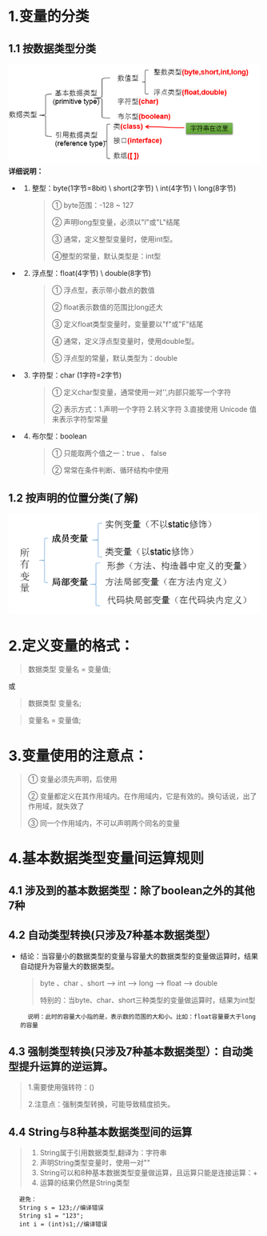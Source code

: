 # 1.变量的分类
## 1.1 按数据类型分类


![img](../Chapter2/img/ch2-2-1.bmp)
**详细说明：**
* 1. 整型：byte(1字节=8bit) \ short(2字节) \ int(4字节) \ long(8字节)
		>① byte范围：-128 ~ 127
		>
	  >② 声明long型变量，必须以"l"或"L"结尾
	  >
		>③ 通常，定义整型变量时，使用int型。
		>
		>④整型的常量，默认类型是：int型
* 2. 浮点型：float(4字节) \ double(8字节)
		>① 浮点型，表示带小数点的数值
		>
		>② float表示数值的范围比long还大
		>
	  >③ 定义float类型变量时，变量要以"f"或"F"结尾
	  >
	  >④ 通常，定义浮点型变量时，使用double型。
	  >
	  >⑤ 浮点型的常量，默认类型为：double
* 3. 字符型：char (1字符=2字节)
		>① 定义char型变量，通常使用一对'',内部只能写一个字符
		>
	  >② 表示方式：1.声明一个字符 2.转义字符 3.直接使用 Unicode 值来表示字符型常量
* 4. 布尔型：boolean

	 >① 只能取两个值之一：true 、 false
	 >
	 >② 常常在条件判断、循环结构中使用
## 1.2 按声明的位置分类(了解)

![img](../Chapter2/img/ch2-2-2.bmp)

# 2.定义变量的格式：
>数据类型  变量名 = 变量值;
>
或
>数据类型  变量名;

>变量名 = 变量值;

# 3.变量使用的注意点：
   >① 变量必须先声明，后使用
   >
   >② 变量都定义在其作用域内。在作用域内，它是有效的。换句话说，出了作用域，就失效了
   >
   >③ 同一个作用域内，不可以声明两个同名的变量
# 4.基本数据类型变量间运算规则
## 4.1 涉及到的基本数据类型：除了boolean之外的其他7种
## 4.2 自动类型转换(只涉及7种基本数据类型）
* 结论：当容量小的数据类型的变量与容量大的数据类型的变量做运算时，结果自动提升为容量大的数据类型。
	>byte 、char 、short --> int --> long --> float --> double 
	>
	>特别的：当byte、char、short三种类型的变量做运算时，结果为int型
	>
        说明：此时的容量大小指的是，表示数的范围的大和小。比如：float容量要大于long的容量

## 4.3 强制类型转换(只涉及7种基本数据类型）：自动类型提升运算的逆运算。
   >1.需要使用强转符：()
   >
   >2.注意点：强制类型转换，可能导致精度损失。
## 4.4 String与8种基本数据类型间的运算
   >1. String属于引用数据类型,翻译为：字符串
   >2. 声明String类型变量时，使用一对""
   >3. String可以和8种基本数据类型变量做运算，且运算只能是连接运算：+
   >4. 运算的结果仍然是String类型
   
       避免：
       String s = 123;//编译错误
       String s1 = "123";
       int i = (int)s1;//编译错误





